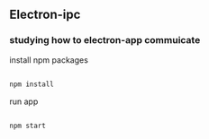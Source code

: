 ## Electron-ipc
### studying how to electron-app commuicate


install npm packages
```javascript

npm install 

```

run app
```javascript

npm start

```
